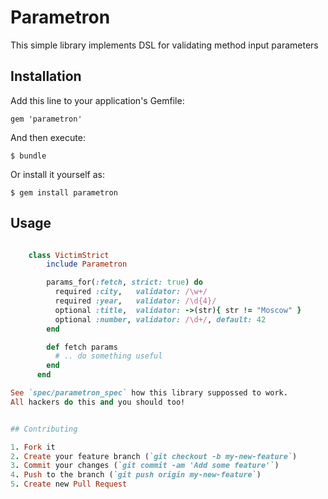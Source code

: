 # Parametron

This simple library implements DSL for validating method input parameters

## Installation

Add this line to your application's Gemfile:

    gem 'parametron'

And then execute:

    $ bundle

Or install it yourself as:

    $ gem install parametron

## Usage

```ruby

    class VictimStrict
        include Parametron

        params_for(:fetch, strict: true) do
          required :city,   validator: /\w+/
          required :year,   validator: /\d{4}/
          optional :title,  validator: ->(str){ str != "Moscow" }
          optional :number, validator: /\d+/, default: 42
        end

        def fetch params
          # .. do something useful
        end
      end

See `spec/parametron_spec` how this library suppossed to work.
All hackers do this and you should too!


## Contributing

1. Fork it
2. Create your feature branch (`git checkout -b my-new-feature`)
3. Commit your changes (`git commit -am 'Add some feature'`)
4. Push to the branch (`git push origin my-new-feature`)
5. Create new Pull Request
